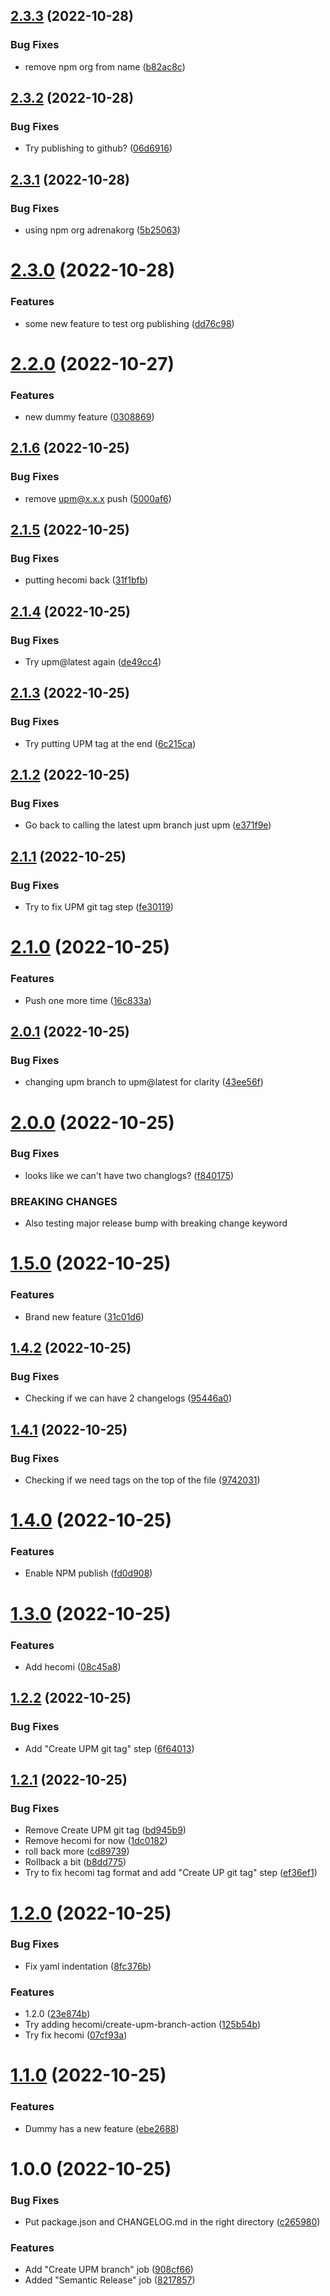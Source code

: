 ## [2.3.3](https://github.com/adrenak/upmtest/compare/v2.3.2...v2.3.3) (2022-10-28)


### Bug Fixes

* remove npm org from name ([b82ac8c](https://github.com/adrenak/upmtest/commit/b82ac8ce650c709b5270f7689f902ba0770bc46f))

## [2.3.2](https://github.com/adrenak/upmtest/compare/v2.3.1...v2.3.2) (2022-10-28)


### Bug Fixes

* Try publishing to github? ([06d6916](https://github.com/adrenak/upmtest/commit/06d6916fac74bd88db746c91a31e8a0bff446319))

## [2.3.1](https://github.com/adrenak/upmtest/compare/v2.3.0...v2.3.1) (2022-10-28)


### Bug Fixes

* using npm org adrenakorg ([5b25063](https://github.com/adrenak/upmtest/commit/5b250639895f57dd34291f34c0dd16c9abe65436))

# [2.3.0](https://github.com/adrenak/upmtest/compare/v2.2.0...v2.3.0) (2022-10-28)


### Features

* some new feature to test org publishing ([dd76c98](https://github.com/adrenak/upmtest/commit/dd76c98848e71ff7cf9a5930a51d4e86f1dc8581))

# [2.2.0](https://github.com/adrenak/upmtest/compare/v2.1.6...v2.2.0) (2022-10-27)


### Features

* new dummy feature ([0308869](https://github.com/adrenak/upmtest/commit/03088699fb1842d06b4bce43c01afa7cc6208742))

## [2.1.6](https://github.com/adrenak/upmtest/compare/v2.1.5...v2.1.6) (2022-10-25)


### Bug Fixes

* remove upm@x.x.x push ([5000af6](https://github.com/adrenak/upmtest/commit/5000af69064103be5249eac3e48be736c935b7d0))

## [2.1.5](https://github.com/adrenak/upmtest/compare/v2.1.4...v2.1.5) (2022-10-25)


### Bug Fixes

* putting hecomi back ([31f1bfb](https://github.com/adrenak/upmtest/commit/31f1bfb41ff3f77c781e2117ac5941206df5e054))

## [2.1.4](https://github.com/adrenak/upmtest/compare/v2.1.3...v2.1.4) (2022-10-25)


### Bug Fixes

* Try upm@latest again ([de49cc4](https://github.com/adrenak/upmtest/commit/de49cc4747db5269e41b17da117dc8b6fac002e8))

## [2.1.3](https://github.com/adrenak/upmtest/compare/v2.1.2...v2.1.3) (2022-10-25)


### Bug Fixes

* Try putting UPM tag at the end ([6c215ca](https://github.com/adrenak/upmtest/commit/6c215ca4a24fa787277de5e365dea90d7a7e7c98))

## [2.1.2](https://github.com/adrenak/upmtest/compare/v2.1.1...v2.1.2) (2022-10-25)


### Bug Fixes

* Go back to calling the latest upm branch just upm ([e371f9e](https://github.com/adrenak/upmtest/commit/e371f9e80e78c729ad1704c289f7a17d0fbf64f4))

## [2.1.1](https://github.com/adrenak/upmtest/compare/v2.1.0...v2.1.1) (2022-10-25)


### Bug Fixes

* Try to fix UPM git tag step ([fe30119](https://github.com/adrenak/upmtest/commit/fe30119f511d8004c4ad7007f41ef16e3861ac2d))

# [2.1.0](https://github.com/adrenak/upmtest/compare/v2.0.1...v2.1.0) (2022-10-25)


### Features

* Push one more time ([16c833a](https://github.com/adrenak/upmtest/commit/16c833a691b79a4b7ea168783ee1714226e7bf90))

## [2.0.1](https://github.com/adrenak/upmtest/compare/v2.0.0...v2.0.1) (2022-10-25)


### Bug Fixes

* changing upm branch to upm@latest for clarity ([43ee56f](https://github.com/adrenak/upmtest/commit/43ee56f71c3d86750f15b731247b7db070b2dd85))

# [2.0.0](https://github.com/adrenak/upmtest/compare/v1.5.0...v2.0.0) (2022-10-25)


### Bug Fixes

* looks like we can't have two changlogs? ([f840175](https://github.com/adrenak/upmtest/commit/f840175b1ddad063f58a1a66b8d831495e1d190a))


### BREAKING CHANGES

* Also testing major release bump with breaking change keyword

# [1.5.0](https://github.com/adrenak/upmtest/compare/v1.4.2...v1.5.0) (2022-10-25)


### Features

* Brand new feature ([31c01d6](https://github.com/adrenak/upmtest/commit/31c01d63cd8e921e27025b17127663cafe62c161))

## [1.4.2](https://github.com/adrenak/upmtest/compare/v1.4.1...v1.4.2) (2022-10-25)


### Bug Fixes

* Checking if we can have 2 changelogs ([95446a0](https://github.com/adrenak/upmtest/commit/95446a0b92597a9a2d27a1011bd81582e6b47f5c))

## [1.4.1](https://github.com/adrenak/upmtest/compare/v1.4.0...v1.4.1) (2022-10-25)


### Bug Fixes

* Checking if we need tags on the top of the file ([9742031](https://github.com/adrenak/upmtest/commit/974203163cf50c61cec7965d951bc2f1d4040bf6))

# [1.4.0](https://github.com/adrenak/upmtest/compare/v1.3.0...v1.4.0) (2022-10-25)


### Features

* Enable NPM publish  ([fd0d908](https://github.com/adrenak/upmtest/commit/fd0d908e0c7887b4acdac3019eeb377dbd4d0849))

# [1.3.0](https://github.com/adrenak/upmtest/compare/v1.2.2...v1.3.0) (2022-10-25)


### Features

* Add hecomi ([08c45a8](https://github.com/adrenak/upmtest/commit/08c45a8108d43b64da988719a0131c149168869c))

## [1.2.2](https://github.com/adrenak/upmtest/compare/v1.2.1...v1.2.2) (2022-10-25)


### Bug Fixes

* Add "Create UPM git tag" step ([6f64013](https://github.com/adrenak/upmtest/commit/6f6401344a9640298924c06bf9d701a0adb86e37))

## [1.2.1](https://github.com/adrenak/upmtest/compare/v1.2.0...v1.2.1) (2022-10-25)


### Bug Fixes

* Remove Create UPM git tag ([bd945b9](https://github.com/adrenak/upmtest/commit/bd945b99bb3b58cf3a0fbe44d0307bb147804578))
* Remove hecomi for now ([1dc0182](https://github.com/adrenak/upmtest/commit/1dc01826be054dd9f39b84306bc3241ff350c6ce))
* roll back more ([cd89739](https://github.com/adrenak/upmtest/commit/cd897397b9338e6eedcc457b5cf5f13d4b86e7d1))
* Rollback a bit ([b8dd775](https://github.com/adrenak/upmtest/commit/b8dd775a0e50d034800c8af8fb740dcfa36e1d5c))
* Try to fix hecomi tag format and add "Create UP git tag" step ([ef36ef1](https://github.com/adrenak/upmtest/commit/ef36ef11edeb0cb6907bc1d57e05d572acdac12f))

# [1.2.0](https://github.com/adrenak/upmtest/compare/v1.1.0...v1.2.0) (2022-10-25)


### Bug Fixes

* Fix yaml indentation ([8fc376b](https://github.com/adrenak/upmtest/commit/8fc376b387bb26c7faf07b6f94d43c091530dfcf))


### Features

* 1.2.0 ([23e874b](https://github.com/adrenak/upmtest/commit/23e874b331ff60b864f7b98571ccddb5085f26ce))
* Try adding hecomi/create-upm-branch-action ([125b54b](https://github.com/adrenak/upmtest/commit/125b54bbb791fbad37274f629a40b6e4570a3227))
* Try fix hecomi ([07cf93a](https://github.com/adrenak/upmtest/commit/07cf93ae51e435da2818bcfd7d9272e3fe0ed862))

# [1.1.0](https://github.com/adrenak/upmtest/compare/v1.0.0...v1.1.0) (2022-10-25)


### Features

* Dummy has a new feature ([ebe2688](https://github.com/adrenak/upmtest/commit/ebe26882eae726880cc9e64d6270580ca10f61e3))

# 1.0.0 (2022-10-25)


### Bug Fixes

* Put package.json and CHANGELOG.md in the right directory ([c265980](https://github.com/adrenak/upmtest/commit/c2659802ce74f31dfe6bed94cb4fcc14fe237a1d))


### Features

* Add "Create UPM branch" job ([908cf66](https://github.com/adrenak/upmtest/commit/908cf66d6e2878dc240c821efab459f968f957f2))
* Added "Semantic Release" job ([8217857](https://github.com/adrenak/upmtest/commit/8217857d341ff14bac1cd84f90aaa0156c9aeff3))
